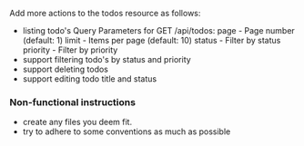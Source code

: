 Add more actions to the todos resource as follows:

- listing todo's
    Query Parameters for GET /api/todos:
    page - Page number (default: 1)
    limit - Items per page (default: 10)
    status - Filter by status
    priority - Filter by priority
- support filtering todo's by status and priority
- support deleting todos
- support editing todo title and status


### Non-functional instructions
- create any files you deem fit.
- try to adhere to some conventions as much as possible